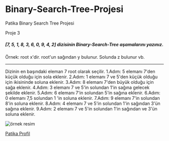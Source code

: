 # Binary-Search-Tree-Projesi
Patika Binary Search Tree Projesi

Proje 3

##### [7, 5, 1, 8, 3, 6, 0, 9, 4, 2] dizisinin Binary-Search-Tree aşamalarını yazınız.

Örnek: root x'dir. root'un sağından y bulunur. Solunda z bulunur vb.

---

Dizinin en başındaki eleman 7 root olarak seçilir.
1.Adım: 5 elemanı 7'den küçük olduğu için sola eklenir.
2.Adım: 1 elemanı 7 ve 5'den küçük olduğu için ikisininde soluna eklenir.
3.Adım: 8 elemanı 7'den büyük olduğu için sağa eklenir.
4.Adım: 3 elemanı 7 ve 5'in solundan 1'in sağına gelecek şekilde eklenir.
5.Adım: 6 elemanı 7'in solundan 5'in sağına eklenir.
6.Adım: 0 elemanı 7,5 solundan 1 'in soluna eklenir.
7.Adım: 9 elemanı 7'in solundan 8'in soluna eklenir.
8.Adım: 4 elemanı 7 ve 5'in solundan 1'in sağından 3'ün sağına eklenir.
9.Adım: 2 elemanı 7 ve 5'in solundan 1'in sağından ve 3'ün soluna eklenir.

![örnek resim](https://user-images.githubusercontent.com/111930812/187810568-8c574b8c-501f-4a07-b597-65cb9838e774.png)

[Patika Profil](https://app.patika.dev/vma)